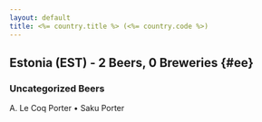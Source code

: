 ```yaml
---
layout: default
title: <%= country.title %> (<%= country.code %>)
---
```


## Estonia (EST) - 2 Beers, 0 Breweries {#ee}



### Uncategorized Beers

A. Le Coq Porter   • Saku Porter  



 
